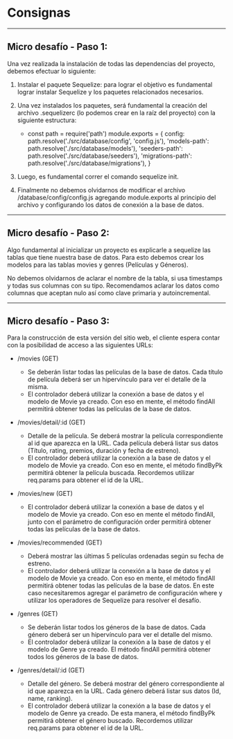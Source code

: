 # Consignas
---

## Micro desafío - Paso 1:

Una vez realizada la instalación de todas las dependencias del proyecto, debemos
efectuar lo siguiente:

 1. Instalar el paquete Sequelize: para lograr el objetivo es fundamental lograr instalar Sequelize y los paquetes relacionados necesarios. 
 2. Una vez instalados los paquetes, será fundamental la creación del archivo .sequelizerc (lo podemos crear en la raíz del proyecto) con la siguiente estructura:
    
     - const path = require('path')
        module.exports = {
        config: path.resolve('./src/database/config', 'config.js'),
        'models-path': path.resolve('./src/database/models'),
        'seeders-path': path.resolve('./src/database/seeders'),
        'migrations-path': path.resolve('./src/database/migrations'),
        }
 3. Luego, es fundamental correr el comando sequelize init.
 4. Finalmente no debemos olvidarnos de modificar el archivo /database/config/config.js agregando module.exports al principio del archivo y configurando los datos de conexión a la base de datos.

---

## Micro desafío - Paso 2:

Algo fundamental al inicializar un proyecto es explicarle a sequelize las tablas que tiene nuestra base de datos. Para esto debemos crear los modelos para las tablas movies y genres (Películas y Géneros).

No debemos olvidarnos de aclarar el nombre de la tabla, si usa timestamps y todas sus columnas con su tipo. Recomendamos aclarar los datos como columnas que aceptan nulo así como clave primaria y autoincremental.

---

## Micro desafío - Paso 3:

Para la construcción de esta versión del sitio web, el cliente espera contar con la posibilidad de acceso a las siguientes URLs: 
 -  /movies (GET)
    - Se deberán listar todas las películas de la base de datos. Cada título de película deberá ser un hipervínculo para ver el detalle de la misma.
    - El controlador deberá utilizar la conexión a base de datos y el modelo de Movie ya creado. Con eso en mente, el método findAll permitirá obtener todas las películas de la base de datos.

 - /movies/detail/:id (GET)
    - Detalle de la película. Se deberá mostrar la película correspondiente al id que aparezca en la URL. Cada película deberá listar sus datos (Título, rating, premios, duración y fecha de estreno).
    - El controlador deberá utilizar la conexión a la base de datos y el modelo de Movie ya creado. Con eso en mente, el método findByPk permitirá obtener la película buscada. Recordemos utilizar req.params para obtener el id de la URL.

 - /movies/new (GET)
    - El controlador deberá utilizar la conexión a base de datos y el modelo de Movie ya creado. Con eso en mente el método findAll, junto con el parámetro de configuración order permitirá obtener todas las películas de la base de datos.
    
 - /movies/recommended (GET)
    - Deberá mostrar las últimas 5 películas ordenadas según su fecha de estreno.
    - El controlador deberá utilizar la conexión a la base de datos y el modelo de Movie ya creado. Con eso en mente, el método findAll permitirá obtener todas las películas de la base de datos. En este caso necesitaremos agregar el parámetro de configuración where y utilizar los operadores de Sequelize para resolver el desafío.

 - /genres (GET)
    - Se deberán listar todos los géneros de la base de datos. Cada género deberá ser un hipervínculo para ver el detalle del mismo.
    - El controlador deberá utilizar la conexión a la base de datos y el modelo de Genre ya creado. El método findAll permitirá obtener todos los géneros de la base de datos.

 - /genres/detail/:id (GET)
    - Detalle del género. Se deberá mostrar del género correspondiente al id que aparezca en la URL. Cada género deberá listar sus datos (Id, name, ranking).
    - El controlador deberá utilizar la conexión a la base de datos y el modelo de Genre ya creado. De esta manera, el método findByPk permitirá obtener el género buscado. Recordemos utilizar req.params para obtener el id de la URL.

